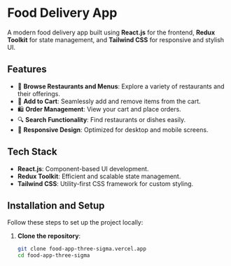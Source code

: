 # Food Delivery App

A modern food delivery app built using **React.js** for the frontend, **Redux Toolkit** for state management, and **Tailwind CSS** for responsive and stylish UI.

## Features

- 🍔 **Browse Restaurants and Menus**: Explore a variety of restaurants and their offerings.
- 🛒 **Add to Cart**: Seamlessly add and remove items from the cart.
- 🛍️ **Order Management**: View your cart and place orders.
- 🔍 **Search Functionality**: Find restaurants or dishes easily.
- 📱 **Responsive Design**: Optimized for desktop and mobile screens.

## Tech Stack

- **React.js**: Component-based UI development.
- **Redux Toolkit**: Efficient and scalable state management.
- **Tailwind CSS**: Utility-first CSS framework for custom styling.

## Installation and Setup

Follow these steps to set up the project locally:

1. **Clone the repository**:
   ```bash
   git clone food-app-three-sigma.vercel.app
   cd food-app-three-sigma
   
